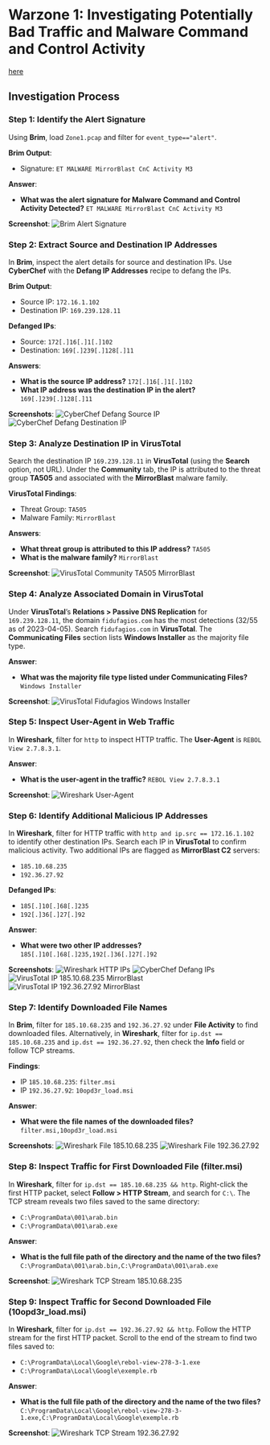 # Warzone 1: Investigating Potentially Bad Traffic and Malware Command and Control Activity

[here](https://tryhackme.com/room/warzoneone)
## Investigation Process

### Step 1: Identify the Alert Signature

Using **Brim**, load `Zone1.pcap` and filter for `event_type=="alert"`.

**Brim Output**: 
- Signature: `ET MALWARE MirrorBlast CnC Activity M3`

**Answer**: 
- **What was the alert signature for Malware Command and Control Activity Detected?** `ET MALWARE MirrorBlast CnC Activity M3`

**Screenshot**:
![Brim Alert Signature](./screenshots/brim_alert_signature.png)

### Step 2: Extract Source and Destination IP Addresses

In **Brim**, inspect the alert details for source and destination IPs. Use **CyberChef** with the **Defang IP Addresses** recipe to defang the IPs.

**Brim Output**:
- Source IP: `172.16.1.102`
- Destination IP: `169.239.128.11`

**Defanged IPs**:
- Source: `172[.]16[.]1[.]102`
- Destination: `169[.]239[.]128[.]11`

**Answers**:
- **What is the source IP address?** `172[.]16[.]1[.]102`
- **What IP address was the destination IP in the alert?** `169[.]239[.]128[.]11`

**Screenshots**:
![CyberChef Defang Source IP](./screenshots/cyberchef_defang_source_ip.png)
![CyberChef Defang Destination IP](./screenshots/210.png)

### Step 3: Analyze Destination IP in VirusTotal

Search the destination IP `169.239.128.11` in **VirusTotal** (using the **Search** option, not URL). Under the **Community** tab, the IP is attributed to the threat group **TA505** and associated with the **MirrorBlast** malware family.

**VirusTotal Findings**:
- Threat Group: `TA505`
- Malware Family: `MirrorBlast`

**Answers**:
- **What threat group is attributed to this IP address?** `TA505`
- **What is the malware family?** `MirrorBlast`

**Screenshot**:
![VirusTotal Community TA505 MirrorBlast](./screenshots/vt_community_ta505_mirrorblast.png)

### Step 4: Analyze Associated Domain in VirusTotal

Under **VirusTotal**’s **Relations > Passive DNS Replication** for `169.239.128.11`, the domain `fidufagios.com` has the most detections (32/55 as of 2023-04-05). Search `fidufagios.com` in **VirusTotal**. The **Communicating Files** section lists **Windows Installer** as the majority file type.

**Answer**:
- **What was the majority file type listed under Communicating Files?** `Windows Installer`

**Screenshot**:
![VirusTotal Fidufagios Windows Installer](./screenshots/vt_fidufagios_windows_installer.png)

### Step 5: Inspect User-Agent in Web Traffic

In **Wireshark**, filter for `http` to inspect HTTP traffic.  The **User-Agent** is `REBOL View 2.7.8.3.1`.


**Answer**:
- **What is the user-agent in the traffic?** `REBOL View 2.7.8.3.1`

**Screenshot**:
![Wireshark User-Agent](./screenshots/wireshark_user_agent.png)

### Step 6: Identify Additional Malicious IP Addresses

In **Wireshark**, filter for HTTP traffic with `http and ip.src == 172.16.1.102` to identify other destination IPs. Search each IP in **VirusTotal** to confirm malicious activity. Two additional IPs are flagged as **MirrorBlast C2** servers:

- `185.10.68.235`
- `192.36.27.92`

**Defanged IPs**:
- `185[.]10[.]68[.]235`
- `192[.]36[.]27[.]92`

**Answer**:
- **What were two other IP addresses?** `185[.]10[.]68[.]235,192[.]36[.]27[.]92`

**Screenshots**:
![Wireshark HTTP IPs](./screenshots/wireshark_http_ips.png)
![CyberChef Defang IPs](./screenshots/cyberchef_defang_additional_ips.png)
![VirusTotal IP 185.10.68.235 MirrorBlast](./screenshots/vt_ip_185_mirrorblast.png)
![VirusTotal IP 192.36.27.92 MirrorBlast](./screenshots/vt_ip_192_mirrorblast.png)

### Step 7: Identify Downloaded File Names

In **Brim**, filter for `185.10.68.235` and `192.36.27.92` under **File Activity** to find downloaded files. Alternatively, in **Wireshark**, filter for `ip.dst == 185.10.68.235` and `ip.dst == 192.36.27.92`, then check the **Info** field or follow TCP streams.

**Findings**:
- IP `185.10.68.235`: `filter.msi`
- IP `192.36.27.92`: `10opd3r_load.msi`

**Answer**:
- **What were the file names of the downloaded files?** `filter.msi,10opd3r_load.msi`

**Screenshots**:
![Wireshark File 185.10.68.235](./screenshots/wireshark_file_185.png)
![Wireshark File 192.36.27.92](./screenshots/wireshark_file_192.png)

### Step 8: Inspect Traffic for First Downloaded File (filter.msi)

In **Wireshark**, filter for `ip.dst == 185.10.68.235 && http`. Right-click the first HTTP packet, select **Follow > HTTP Stream**, and search for `C:\`. The TCP stream reveals two files saved to the same directory:

- `C:\ProgramData\001\arab.bin`
- `C:\ProgramData\001\arab.exe`

**Answer**:
- **What is the full file path of the directory and the name of the two files?** `C:\ProgramData\001\arab.bin,C:\ProgramData\001\arab.exe`

**Screenshot**:
![Wireshark TCP Stream 185.10.68.235](./screenshots/wireshark_tcp_stream_185.png)

### Step 9: Inspect Traffic for Second Downloaded File (10opd3r_load.msi)

In **Wireshark**, filter for `ip.dst == 192.36.27.92 && http`. Follow the HTTP stream for the first HTTP packet. Scroll to the end of the stream to find two files saved to:

- `C:\ProgramData\Local\Google\rebol-view-278-3-1.exe`
- `C:\ProgramData\Local\Google\exemple.rb`

**Answer**:
- **What is the full file path of the directory and the name of the two files?** `C:\ProgramData\Local\Google\rebol-view-278-3-1.exe,C:\ProgramData\Local\Google\exemple.rb`

**Screenshot**:
![Wireshark TCP Stream 192.36.27.92](./screenshots/wireshark_tcp_stream_192.png)

